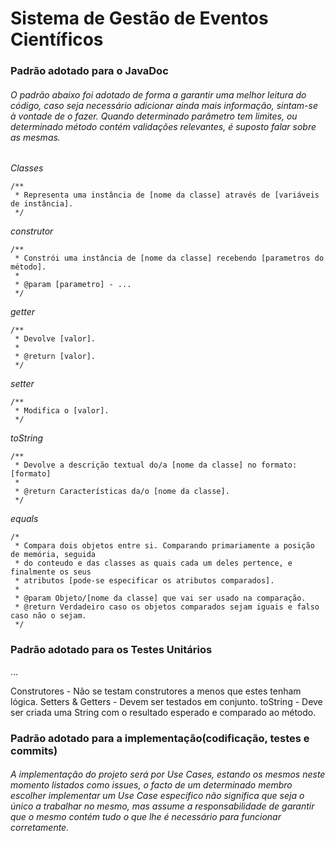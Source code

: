 # Sistema de Gestão de Eventos Científicos #

### Padrão adotado para o JavaDoc ###
###### O padrão abaixo foi adotado de forma a garantir uma melhor leitura do código, caso seja necessário adicionar ainda mais informação, sintam-se à vontade de o fazer. Quando determinado parâmetro tem limites, ou determinado método contém validações relevantes, é suposto falar sobre as mesmas. ######

*Classes*
```
/**
 * Representa uma instância de [nome da classe] através de [variáveis de instância].
 */
```

*construtor*
```
/**
 * Constrói uma instância de [nome da classe] recebendo [parametros do método].
 *
 * @param [parametro] - ... 
 */
```

*getter*
```
/**
 * Devolve [valor].
 *
 * @return [valor].
 */
```

*setter*
```
/**
 * Modifica o [valor].
 */
```

*toString*
```
/**
 * Devolve a descrição textual do/a [nome da classe] no formato: [formato]
 *
 * @return Características da/o [nome da classe]. 
 */
```

*equals*
```
/*
 * Compara dois objetos entre si. Comparando primariamente a posição de memória, seguida
 * do conteudo e das classes as quais cada um deles pertence, e finalmente os seus  
 * atributos [pode-se especificar os atributos comparados]. 
 * 
 * @param Objeto/[nome da classe] que vai ser usado na comparação.
 * @return Verdadeiro caso os objetos comparados sejam iguais e falso caso não o sejam.
 */
```

### Padrão adotado para os Testes Unitários ###
...

Construtores - Não se testam construtores a menos que estes tenham lógica.
Setters & Getters - Devem ser testados em conjunto.
toString - Deve ser criada uma String com o resultado esperado e comparado ao método.





### Padrão adotado para a implementação(codificação, testes e commits) ###
###### A implementação do projeto será por *Use Cases*, estando os mesmos neste momento listados como issues, o facto de um determinado membro escolher implementar um *Use Case* especifico não significa que seja o único a trabalhar no mesmo, mas assume a responsabilidade de garantir que o mesmo contém tudo o que lhe é necessário para funcionar corretamente. ######

###### ######